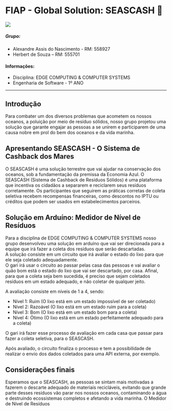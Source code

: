 # FIAP - Global Solution: SEASCASH 🌊  
![](https://i.postimg.cc/V683fCz6/imagem.png)

##### Grupo:  
- Alexandre Assis do Nascimento - RM: 558927
- Herbert de Souza – RM: 555701

#### Informações:  
- Disciplina: EDGE COMPUTING & COMPUTER SYSTEMS
- Engenharia de Software - 1º ANO

---

## Introdução  
Para combater um dos diversos problemas que acometem os nossos oceanos, a poluição por meio de resíduo sólidos, nosso grupo projetou uma solução que garante engajar as pessoas a se unirem e participarem de uma causa nobre em prol do bem dos oceanos e da vida marinha.  

## Apresentando SEASCASH - O Sistema de Cashback dos Mares  
O SEASCASH é uma solução terrestre que vai ajudar na conservação dos oceanos, sob a fundamentação da premissa da Economia Azul. O SEASCASH (Sistema de Cashback de Resíduos Sólidos) é uma plataforma que incentiva os cidadãos a separarem e reciclarem seus resíduos corretamente. Os participantes que seguirem as práticas corretas de coleta seletiva recebem recompensas financeiras, como descontos no IPTU ou créditos que podem ser usados em estabelecimentos parceiros.  

## Solução em Arduíno: Medidor de Nível de Resíduos  
Para a disciplina de EDGE COMPUTING & COMPUTER SYSTEMS nosso grupo desenvolveu uma solução em arduíno que vai ser direcionada para a equipe que irá fazer a coleta dos resíduos que serão descartadas.  
A solução consiste em um circuito que irá avaliar o estado do lixo para que ele seja coletado adequadamente.  
O gari irá usar o circuito ao passar pelas casa das pessoas e vai avaliar o quão bom está o estado do lixo que vai ser descartado, por casa. Afinal, para que a coleta seja bem sucedida, é preciso que sejam coletados resíduos em um estado adequado, e não coletar de qualquer jeito.

A avaliação consiste em níveis de 1 a 4, sendo:  
- Nível 1: Ruim (O lixo está em um estado impossível de ser coletado)  
- Nível 2: Razoável (O lixo está em um estado ruim para a coleta)
- Nível 3: Bom (O lixo está em um estado bom para a coleta)
- Nível 4: Ótimo (O lixo está em um estado perfeitamente adequado para a coleta)

O gari irá fazer esse processo de avaliação em cada casa que passar para fazer a coleta seletiva, para o SEASCASH.

Após avaliado, o circuito finaliza o processo e tem a possibilidade de realizar o envio dos dados coletados para uma API externa, por exemplo. 

## Considerações finais  
Esperamos que o SEASCASH, as pessoas se sintam mais motivadas a fazerem o descarte adequado de materiais recicláveis, evitando que grande parte desses resíduos vão parar nos nossos oceanos, contaminando a água e destruindo ecossistemas completos e afetando a vida marinha. O Medidor de Nível de Resíduos
